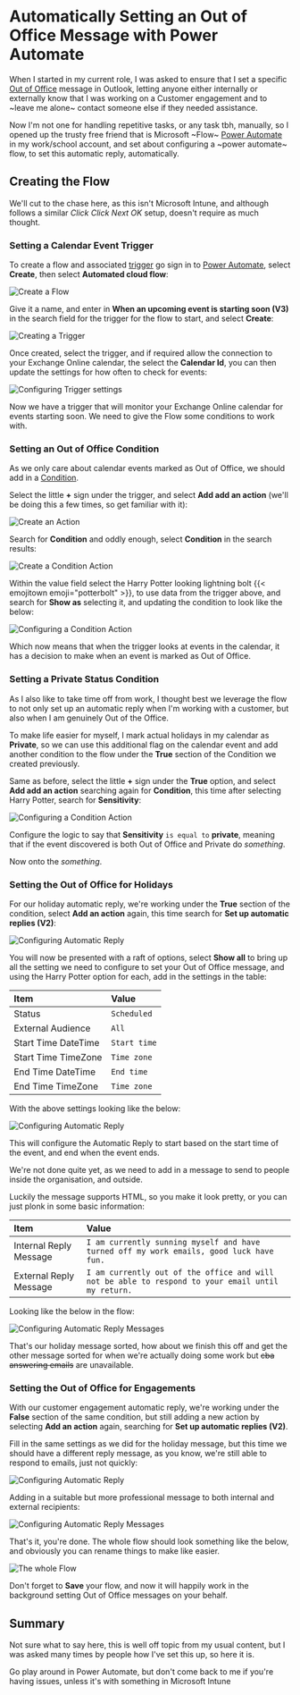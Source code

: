 # Automatically Setting an Out of Office Message with Power Automate


When I started in my current role, I was asked to ensure that I set a specific [Out of Office](https://support.microsoft.com/en-gb/office/send-automatic-replies-out-of-office-from-outlook-9742f476-5348-4f9f-997f-5e208513bd67) message in Outlook, letting anyone either internally or externally know that I was working on a Customer engagement and to ~leave me alone~ contact someone else if they needed assistance.

Now I'm not one for handling repetitive tasks, or any task tbh, manually, so I opened up the trusty free friend that is Microsoft ~Flow~ [Power Automate](https://www.microsoft.com/en-gb/power-platform/products/power-automate) in my work/school account, and set about configuring a ~power automate~ flow, to set this automatic reply, automatically.

## Creating the Flow

We'll cut to the chase here, as this isn't Microsoft Intune, and although follows a similar *Click Click Next OK* setup, doesn't require as much thought.

### Setting a Calendar Event Trigger

To create a flow and associated [trigger](https://learn.microsoft.com/en-us/power-automate/triggers-introduction?tabs=classic-designer) go sign in to [Power Automate](https://make.powerautomate.com/), select **Create**, then select **Automated cloud flow**:

![Create a Flow](img/PAOoO-Create.png "Creating a new automated cloud flow.")

Give it a name, and enter in **When an upcoming event is starting soon (V3)** in the search field for the trigger for the flow to start, and select **Create**:

![Creating a Trigger](img/PAOoO-Trigger.png "Adding a trigger to an automated cloud flow.")

Once created, select the trigger, and if required allow the connection to your Exchange Online calendar, the select the **Calendar Id**, you can then update the settings for how often to check for events:

![Configuring Trigger settings](img/PAOoO-TriggerSettings.png "Updating the trigger settings in the flow.")

Now we have a trigger that will monitor your Exchange Online calendar for events starting soon. We need to give the Flow some conditions to work with.

### Setting an Out of Office Condition

As we only care about calendar events marked as Out of Office, we should add in a [Condition](https://learn.microsoft.com/en-us/power-automate/add-condition).

Select the little **+** sign under the trigger, and select **Add add an action** (we'll be doing this a few times, so get familiar with it):

![Create an Action](img/PAOoO-Action.png "Adding an action to the flow trigger.")

Search for **Condition** and oddly enough, select **Condition** in the search results:

![Create a Condition Action](img/PAOoO-Condition.png "Adding a Condition action to the flow trigger.")

Within the value field select the Harry Potter looking lightning bolt {{< emojitown emoji="potterbolt" >}}, to use data from the trigger above, and search for **Show as** selecting it, and updating the condition to look like the below:

![Configuring a Condition Action](img/PAOoO-ShowAs.png "Adding logic into the Condition action for Out of Office events.")

Which now means that when the trigger looks at events in the calendar, it has a decision to make when an event is marked as Out of Office.

### Setting a Private Status Condition

As I also like to take time off from work, I thought best we leverage the flow to not only set up an automatic reply when I'm working with a customer, but also when I am genuinely Out of the Office.

To make life easier for myself, I mark actual holidays in my calendar as **Private**, so we can use this additional flag on the calendar event and add another condition to the flow under the **True** section of the Condition we created previously.

Same as before, select the little **+** sign under the **True** option, and select **Add add an action** searching again for **Condition**, this time after selecting Harry Potter, search for **Sensitivity**:

![Configuring a Condition Action](img/PAOoO-Private.png "Adding logic into the Condition action for Private events.")

Configure the logic to say that **Sensitivity** `is equal to` **private**, meaning that if the event discovered is both Out of Office and Private do *something*.

Now onto the *something*.

### Setting the Out of Office for Holidays

For our holiday automatic reply, we're working under the **True** section of the condition, select **Add an action** again, this time search for **Set up automatic replies (V2)**:

![Configuring Automatic Reply](img/PAOoO-Reply.png "Adding an automatic reply under the True condition.")

You will now be presented with a raft of options, select **Show all** to bring up all the setting we need to configure to set your Out of Office message, and using the Harry Potter option for each, add in the settings in the table:

| Item | Value |
| :- | :- |
| Status | `Scheduled` |
| External Audience | `All` |
| Start Time DateTime | `Start time` |
| Start Time TimeZone | `Time zone` |
| End Time DateTime | `End time` |
| End Time TimeZone | `Time zone` |

With the above settings looking like the below:

![Configuring Automatic Reply](img/PAOoO-ReplySettings.png "Configuring automatic reply settings under the True condition.")

This will configure the Automatic Reply to start based on the start time of the event, and end when the event ends.

We're not done quite yet, as we need to add in a message to send to people inside the organisation, and outside.

Luckily the message supports HTML, so you make it look pretty, or you can just plonk in some basic information:

| Item | Value |
| :- | :- |
| Internal Reply Message | `I am currently sunning myself and have turned off my work emails, good luck have fun.` |
| External Reply Message | `I am currently out of the office and will not be able to respond to your email until my return.` |

Looking like the below in the flow:

![Configuring Automatic Reply Messages](img/PAOoO-ReplyMessage.png "Configuring automatic reply messages under the True condition.")

That's our holiday message sorted, how about we finish this off and get the other message sorted for when we're actually doing some work but ~~cba answering emails~~ are unavailable.

### Setting the Out of Office for Engagements

With our customer engagement automatic reply, we're working under the **False** section of the same condition, but still adding a new action by selecting **Add an action** again, searching for **Set up automatic replies (V2)**.

Fill in the same settings as we did for the holiday message, but this time we should have a different reply message, as you know, we're still able to respond to emails, just not quickly:

![Configuring Automatic Reply](img/PAOoO-ReplySettings.png "Configuring automatic reply settings under the True condition.")

Adding in a suitable but more professional message to both internal and external recipients:

![Configuring Automatic Reply Messages](img/PAOoO-ReplyMessage2.png "Configuring automatic reply messages under the False condition.")

That's it, you're done. The whole flow should look something like the below, and obviously you can rename things to make like easier.

![The whole Flow](img/PAOoO-Flow.png "Overview of the entire Flow.")

Don't forget to **Save** your flow, and now it will happily work in the background setting Out of Office messages on your behalf.

## Summary

Not sure what to say here, this is well off topic from my usual content, but I was asked many times by people how I've set this up, so here it is.

Go play around in Power Automate, but don't come back to me if you're having issues, unless it's with something in Microsoft Intune

